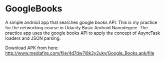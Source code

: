 # GoogleBooks
A simple android app that searches google books API. This is my practice for the networking course in Udacity Basic Android Nanodegree. The practice app uses the google books API to apply the concept of AsyncTask loaders and JSON parsing.

Download APK from here:
http://www.mediafire.com/file/4d7dw7i8k2y2uky/Google_Books.apk/file
